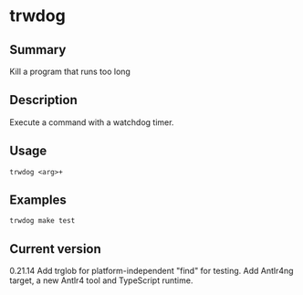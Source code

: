 # trwdog

## Summary

Kill a program that runs too long

## Description

Execute a command with a watchdog timer.

## Usage

    trwdog <arg>+

## Examples

    trwdog make test

## Current version

0.21.14 Add trglob for platform-independent "find" for testing. Add Antlr4ng target, a new Antlr4 tool and TypeScript runtime.
